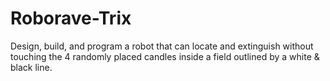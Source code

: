 # Roborave-Trix

Design, build, and program a robot that can locate and extinguish without touching the 4 randomly placed candles inside a field outlined by a white & black line.
